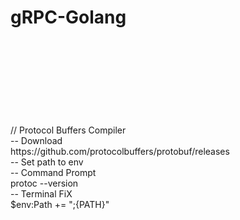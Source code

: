 # gRPC-Golang
<br/>
<br/>
<br/>
<br/>
<br/>
<br/>
<br/>
<br/>
// Protocol Buffers Compiler <br/>
-- Download <br/>
https://github.com/protocolbuffers/protobuf/releases <br/>
-- Set path to env <br/>
-- Command Prompt <br/>
protoc --version <br/>
-- Terminal FiX <br/>
$env:Path += ";{PATH}" <br/>
